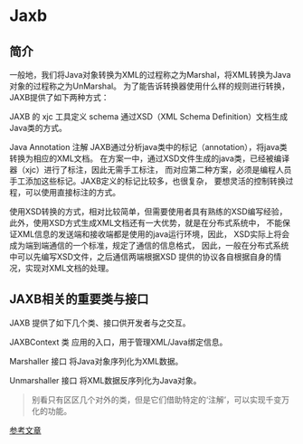 # Jaxb
## 简介
一般地，我们将Java对象转换为XML的过程称之为Marshal，将XML转换为Java对象的过程称之为UnMarshal。 
为了能告诉转换器使用什么样的规则进行转换，JAXB提供了如下两种方式：

JAXB 的 xjc 工具定义 schema 通过XSD（XML Schema Definition）文档生成Java类的方式。

Java Annotation 注解 JAXB通过分析java类中的标记（annotation），将java类转换为相应的XML文档。
在方案一中，通过XSD文件生成的java类，已经被编译器（xjc）进行了标注，因此无需手工标注，
而对应第二种方案，必须是编程人员手工添加这些标记。JAXB定义的标记比较多，也很复杂，
要想灵活的控制转换过程，可以使用直接标注的方式。

使用XSD转换的方式，相对比较简单，但需要使用者具有熟练的XSD编写经验，
此外，使用XSD方式生成XML文档还有一大优势，就是在分布式系统中，
不能保证XML信息的发送端和接收端都是使用的java运行环境，因此，
XSD实际上将会成为端到端通信的一个标准，规定了通信的信息格式，
因此，一般在分布式系统中可以先编写XSD文件，之后通信两端根据XSD
提供的协议各自根据自身的情况，实现对XML文档的处理。
## JAXB相关的重要类与接口
JAXB 提供了如下几个类、接口供开发者与之交互。

JAXBContext 类
应用的入口，用于管理XML/Java绑定信息。

Marshaller 接口
将Java对象序列化为XML数据。

Unmarshaller 接口
将XML数据反序列化为Java对象。

> 别看只有区区几个对外的类，但是它们借助特定的‘注解’，可以实现千变万化的功能。

[参考文章](https://www.w3cschool.cn/jaxb2/)